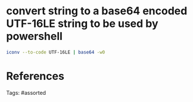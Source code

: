 # convert string to a base64 encoded UTF-16LE string to be used by powershell
```bash
iconv --to-code UTF-16LE | base64 -w0
```

# References

Tags:
    #assorted

